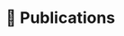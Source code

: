 # 📝 Publications
<!-- 
<div class='paper-box'>
    <div class='paper-box-image'>
        <div class="badge">NeurIPS 2019</div>
        <img src='images/fs.png' alt="FastSpeech Paper Image" width="100%">
    </div>
    <div class='paper-box-text' markdown="1">
        <a href="https://papers.nips.cc/paper/580-fastspeech-fast-robust-and-controllable-text-to-speech.pdf">
            FastSpeech: Fast, Robust and Controllable Text to Speech
        </a>
        <br>
        <strong>Yi Ren, Yangjun Ruan, Xu Tan, Tao Qin, Sheng Zhao, Zhou Zhao, Tie-Yan Liu</strong>
        <br>
        <a href="https://speechresearch.github.io/fastspeech/"><strong>Project</strong></a> 
        <strong><span class='show_paper_citations' data='4FA6C0AAAAAJ:qjMakFHDy7sC'></span></strong>
        <ul>
            <li>FastSpeech is the first fully parallel end-to-end speech synthesis model.</li>
            <li>
                <strong>Academic Impact</strong>: This work is included by many famous speech synthesis open-source projects, such as 
                <a href="https://github.com/espnet/espnet">
                    ESPNet 
                    <img src="https://img.shields.io/github/stars/espnet/espnet?style=social" alt="ESPNet GitHub Stars">
                </a>. 
                Our work is promoted by more than 20 media and forums, such as 
                <a href="https://mp.weixin.qq.com/s/UkFadiUBy-Ymn-zhJ95JcQ">机器之心</a> and 
                <a href="https://www.infoq.cn/article/tvy7hnin8bjvlm6g0myu">InfoQ</a>.
            </li>
            <li>
                <strong>Industry Impact</strong>: FastSpeech has been deployed in 
                <a href="https://techcommunity.microsoft.com/t5/azure-ai/neural-text-to-speech-extends-support-to-15-more-languages-with/ba-p/1505911">
                    Microsoft Azure TTS service
                </a> 
                and supports 49 more languages with state-of-the-art AI quality. It was also shown as a text-to-speech system acceleration example in 
                <a href="https://resources.nvidia.com/events/GTC2020s21420">NVIDIA GTC2020</a>.
            </li>
        </ul>
    </div>
</div> -->
